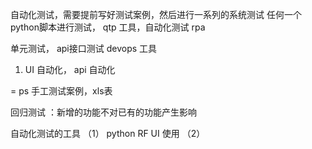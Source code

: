 

自动化测试，需要提前写好测试案例，然后进行一系列的系统测试
任何一个python脚本进行测试，
qtp 工具，自动化测试
rpa 

单元测试， api接口测试
devops 工具

1. UI 自动化， api 自动化

 =   ps  手工测试案例，xls表 

   回归测试 ：新增的功能不对已有的功能产生影响


   自动化测试的工具
         （1） python  RF   UI 使用
         （2） 
          
